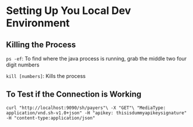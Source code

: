 # Setting Up You Local Dev Environment

## Killing the Process

`ps -ef`: To find where the java process is running, grab the middle two four digit numbers

`kill [numbers]`: Kills the process

## To Test if the Connection is Working

`curl "http://localhost:9090/sh/payers"\
-X "GET"\ "MediaType: application/vnd.sh-v1.0+json"
-H "apikey: thisisdummyapikeysignature"
-H "content-type:application/json"`
